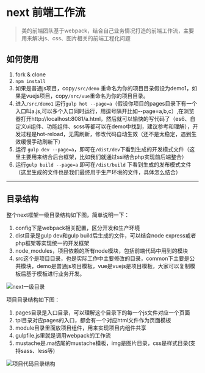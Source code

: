 # next 前端工作流
> 美的前端团队基于webpack，结合自己业务情况打造的前端工作流，主要用来解决js、css、图片相关的前端工程化问题

## 如何使用
1.  fork & clone
2. `npm install`
3. 如果是普通js项目，copy`/src/demo` 重命名为你的项目目录假设为demo1，如果是vuejs项目，copy`/src/vue`重命名为你的项目目录。
4. 进入`/src/demo1` 运行`gulp hot --page=a`（假设你项目的pages目录下有一个入口叫a.js,可以多个入口同时运行，用逗号隔开比如--page=a,b,c）,在浏览器打开http://localhost:8081/a.html，然后就可以愉快的写代码了（es6、自定义ui组件、功能组件、scss等都可以在demo中找到，建议参考和理解），开发过程是hot-reload，无需刷新，修改代码自动生效（还不是太稳定，遇到生效缓慢手动刷新下）
5. 运行 `gulp dev --page=a`，即可在`/dist/dev`下看到生成的开发模式文件（这里主要用来结合后台框架，比如我们就通过ssi结合php实现前后端整合）
6. 运行`gulp build --page=a` 即可在`/dist/build` 下看到生成的发布模式文件（这里生成的文件也是我们最终用于生产环境的文件，具体怎么结合）
---
## 目录结构
整个next框架一级目录结构如下图，简单说明一下：
1. config下是webpack相关配置，区分开发和生产环境
2. dist目录是gulp dev和gulp build后生成的文件，可以结合node express或者php框架等实现统一的开发框架
3. node_modules，项目依赖的所有node模块，包括前端代码中用到的模块
4. src这个是项目目录，也是实际工作中主要修改的目录，common下主要是公共模块，demo是普通js项目模板，vue是vuejs是项目模板，大家可以复制模板后基于模板进行业务开发。

![next一级目录](https://img.mdcdn.cn/h5/pic/201609/Snip20160912_22.png)

项目目录结构如下图：
1. pages目录是入口目录，可以理解这个目录下的每一个js文件对应一个页面
2. tpl目录对应pages的入口，都会有一个对应html文件作为页面模板
3. module目录里面放项目组件，用来实现项目内组件共享
4. gulpfile.js里就是调用webpack的工作流
5. mustache是.ma结尾的mustache模板，img是图片目录，css是样式目录(支持sass、less等)

![项目代码目录结构](https://img.mdcdn.cn/h5/pic/201609/Snip20160912_24.png)

